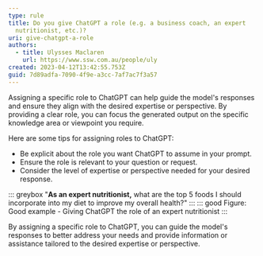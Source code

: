 ```yaml
---
type: rule
title: Do you give ChatGPT a role (e.g. a business coach, an expert
  nutritionist, etc.)?
uri: give-chatgpt-a-role
authors:
  - title: Ulysses Maclaren
    url: https://www.ssw.com.au/people/uly
created: 2023-04-12T13:42:55.753Z
guid: 7d89adfa-7090-4f9e-a3cc-7af7ac7f3a57
---
```

Assigning a specific role to ChatGPT can help guide the model's responses and ensure they align with the desired expertise or perspective. By providing a clear role, you can focus the generated output on the specific knowledge area or viewpoint you require.
            
<!--endintro-->
 
Here are some tips for assigning roles to ChatGPT:
* Be explicit about the role you want ChatGPT to assume in your prompt.
* Ensure the role is relevant to your question or request.
* Consider the level of expertise or perspective needed for your desired response.

::: greybox 
"**As an expert nutritionist,** what are the top 5 foods I should incorporate into my diet to improve my overall health?"
:::
::: good
Figure: Good example - Giving ChatGPT the role of an expert nutritionist
:::

By assigning a specific role to ChatGPT, you can guide the model's responses to better address your needs and provide information or assistance tailored to the desired expertise or perspective.